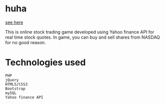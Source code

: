 huha
====
[see here](http://www.huha.tk)

This is online stock trading game developed using Yahoo finance API for real time stock quotes.
In game, you can buy and sell shares from NASDAQ for no good reason.

Technologies used
==================

    PHP
    jQuery
    HTML5/CSS3
    Bootstrap
    mySQL
    Yahoo finance API
